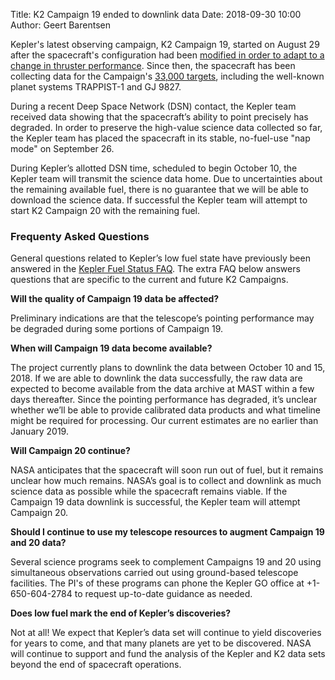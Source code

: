 Title: K2 Campaign 19 ended to downlink data
Date: 2018-09-30 10:00
Author: Geert Barentsen

Kepler's latest observing campaign, K2 Campaign 19, started on August 29 after
the spacecraft's configuration had been [modified in order to adapt to a change
in thruster performance](k2-campaign-19-status-update.html).
Since then, the spacecraft has been collecting data for the Campaign's
[33,000 targets](k2-campaign-19-science-program-now-available.html),
including the well-known planet systems TRAPPIST-1 and GJ 9827.

During a recent Deep Space Network (DSN) contact, the Kepler team received data
showing that the spacecraft’s ability to point precisely has degraded.
In order to preserve the high-value science data collected so far,
the Kepler team has placed the spacecraft in its stable, no-fuel-use "nap mode"
on September 26. 

During Kepler’s allotted DSN time, scheduled to begin October 10,
the Kepler team will transmit the science data home.
Due to uncertainties about the remaining available fuel,
there is no guarantee that we will be able to download the science data.
If successful the Kepler team will attempt to start K2 Campaign 20
with the remaining fuel. 

### Frequenty Asked Questions

General questions related to Kepler’s low fuel state have previously been answered
in the [Kepler Fuel Status FAQ](https://www.nasa.gov/kepler/fuel-status-faq).
The extra FAQ below answers questions that are specific to
the current and future K2 Campaigns.

**Will the quality of Campaign 19 data be affected?**

Preliminary indications are that the telescope’s pointing performance
may be degraded during some portions of Campaign 19.

**When will Campaign 19 data become available?**

The project currently plans to downlink the data between October 10 and 15, 2018.
If we are able to downlink the data successfully, the raw data are expected
to become available from the data archive at MAST within a few days thereafter.
Since the pointing performance has degraded, it’s unclear whether we’ll be able
to provide calibrated data products and what timeline might be required for processing.
Our current estimates are no earlier than January 2019.

**Will Campaign 20 continue?**

NASA anticipates that the spacecraft will soon run out of fuel,
but it remains unclear how much remains.
NASA’s goal is to collect and downlink as much science data as possible
while the spacecraft remains viable.
If the Campaign 19 data downlink is successful, the Kepler team will attempt Campaign 20. 

**Should I continue to use my telescope resources to augment Campaign 19 and 20 data?**

Several science programs seek to complement Campaigns 19 and 20
using simultaneous observations carried out using ground-based telescope facilities.
The PI's of these programs can phone the Kepler GO office at +1-650-604-2784
to request up-to-date guidance as needed.

**Does low fuel mark the end of Kepler’s discoveries?**

Not at all! We expect that Kepler’s data set will continue to yield discoveries
for years to come, and that many planets are yet to be discovered.
NASA will continue to support and fund the analysis of the Kepler and K2 data sets
beyond the end of spacecraft operations.
